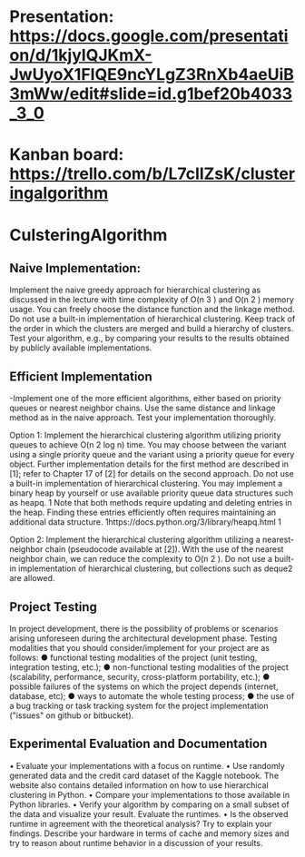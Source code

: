 # Presentation: https://docs.google.com/presentation/d/1kjyIQJKmX-JwUyoX1FIQE9ncYLgZ3RnXb4aeUiB3mWw/edit#slide=id.g1bef20b4033_3_0
# Kanban board: https://trello.com/b/L7clIZsK/clusteringalgorithm

# CulsteringAlgorithm

## Naive Implementation:
 Implement the naive greedy approach for hierarchical clustering as discussed in the lecture with time complexity of O(n 3 ) and O(n 2 ) memory usage. You can freely choose the distance function and the linkage method. Do not use a built-in implementation of hierarchical clustering. Keep track of the order in which the clusters are merged and build a hierarchy of clusters. Test your algorithm, e.g., by comparing your results to the results obtained by publicly available implementations. 


## Efficient Implementation 
-Implement one of the more efficient algorithms, either based on priority queues or nearest neighbor chains. Use the same distance and linkage method as in the naive approach. Test your implementation thoroughly. 

Option 1: Implement the hierarchical clustering algorithm utilizing priority queues to achieve O(n 2 log n) time. You may choose between the variant using a single priority queue and the variant using a priority queue for every object. Further implementation details for the first method are described in [1]; refer to Chapter 17 of [2] for details on the second approach. Do not use a built-in implementation of hierarchical clustering. You may implement a binary heap by yourself or use available priority queue data structures such as heapq. 1 Note that both methods require updating and deleting entries in the heap. Finding these entries efficiently often requires maintaining an additional data structure. 1https://docs.python.org/3/library/heapq.html 1 

Option 2: Implement the hierarchical clustering algorithm utilizing a nearest-neighbor chain (pseudocode available at [2]). With the use of the nearest neighbor chain, we can reduce the complexity to O(n 2 ). Do not use a built-in implementation of hierarchical clustering, but collections such as deque2 are allowed. 

## Project Testing
In project development, there is the possibility of problems or scenarios arising unforeseen during the architectural development phase. Testing modalities that you should consider/implement for your project are as follows:
● functional testing modalities of the project (unit testing, integration testing, etc.);
● non-functional testing modalities of the project (scalability, performance,
security, cross-platform portability, etc.);
● possible failures of the systems on which the project depends (internet, database,
etc);
● ways to automate the whole testing process;
● the use of a bug tracking or task tracking system for the project implementation
("issues" on github or bitbucket).

## Experimental Evaluation and Documentation
 •  Evaluate your implementations with a focus on runtime.
 • Use randomly generated data and the credit card dataset of the Kaggle notebook.
 The website also contains detailed information on how to use hierarchical clustering in Python.
 • Compare your implementations to those available in Python libraries.
 • Verify your algorithm by comparing on a small subset of the data and visualize your result. Evaluate the runtimes.
 • Is the observed runtime in agreement with the theoretical analysis? Try to explain your findings. Describe your hardware in terms of cache and memory sizes and try to reason about runtime behavior in a discussion of your results. 
